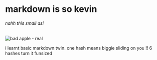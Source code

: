 # markdown is so kevin 
######  nahh this small asl


![bad apple - real](https://encrypted-tbn0.gstatic.com/images?q=tbn:ANd9GcR_MIqQTiuRAUH4w6gKtZNLLasP8iFIYmjAUQ&s)









i learnt basic markdown twin. one hash means biggie sliding on you !! 6 hashes turn it funsized
